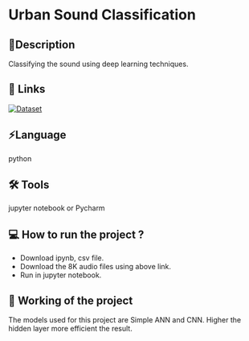 
# **Urban Sound Classification**

## 🔖**Description**

Classifying the sound using deep learning techniques.

## 🔗 Links
[![Dataset](https://img.shields.io/badge/Dataset-000?style=for-the-badge&logo=ko-fi&logoColor=white)](https://urbansounddataset.weebly.com/download-urbansound8k.html)


## ⚡**Language**

python 

## 🛠 **Tools**

jupyter notebook or Pycharm 

## 💻 **How to run the project ?**

- Download ipynb, csv file.
- Download the 8K audio files using above link.
- Run in jupyter notebook.

## 🚀 **Working of the project**

The models used for this project are Simple ANN and CNN. Higher the hidden layer more efficient the result.

